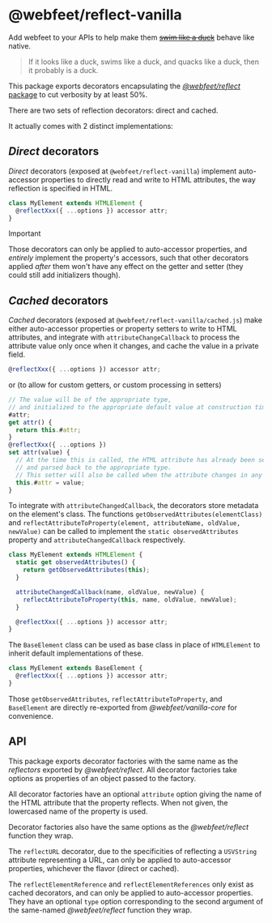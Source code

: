 # @webfeet/reflect-vanilla

Add webfeet to your APIs to help make them [~~swim like a duck~~](https://en.wikipedia.org/wiki/Duck_test) behave like native.

> If it looks like a duck, swims like a duck, and quacks like a duck, then it probably is a duck.

This package exports decorators encapsulating the [_@webfeet/reflect_ package](../core/README.md) to cut verbosity by at least 50%.

There are two sets of reflection decorators: direct and cached.

It actually comes with 2 distinct implementations:

## _Direct_ decorators

_Direct_ decorators (exposed at `@webfeet/reflect-vanilla`) implement auto-accessor properties to directly read and write to HTML attributes, the way reflection is specified in HTML.

```js
class MyElement extends HTMLElement {
  @reflectXxx({ ...options }) accessor attr;
}
```

> [!IMPORTANT]
> Those decorators can only be applied to auto-accessor properties, and _entirely_ implement the property's accessors, such that other decorators applied _after_ them won't have any effect on the getter and setter (they could still add initializers though).

## _Cached_ decorators

_Cached_ decorators (exposed at `@webfeet/reflect-vanilla/cached.js`) make either auto-accessor properties or property setters to write to HTML attributes, and integrate with `attributeChangeCallback` to process the attribute value only once when it changes, and cache the value in a private field.

```js
@reflectXxx({ ...options }) accessor attr;
```

or (to allow for custom getters, or custom processing in setters)

```js
// The value will be of the appropriate type,
// and initialized to the appropriate default value at construction time.
#attr;
get attr() {
  return this.#attr;
}
@reflectXxx({ ...options })
set attr(value) {
  // At the time this is called, the HTML attribute has already been set,
  // and parsed back to the appropriate type.
  // This setter will also be called when the attribute changes in any way.
  this.#attr = value;
}
```

To integrate with `attributeChangedCallback`, the decorators store metadata on the element's class.
The functions `getObservedAttributes(elementClass)` and `reflectAttributeToProperty(element, attributeName, oldValue, newValue)`
can be called to implement the `static observedAttributes` property and `attributeChangedCallback` respectively.

```js
class MyElement extends HTMLElement {
  static get observedAttributes() {
    return getObservedAttributes(this);
  }

  attributeChangedCallback(name, oldValue, newValue) {
    reflectAttributeToProperty(this, name, oldValue, newValue);
  }

  @reflectXxx({ ...options }) accessor attr;
}
```

The `BaseElement` class can be used as base class in place of `HTMLElement` to inherit default implementations of these.

```js
class MyElement extends BaseElement {
  @reflectXxx({ ...options }) accessor attr;
}
```

Those `getObservedAttributes`, `reflectAttributeToProperty`, and `BaseElement` are directly re-exported from _@webfeet/vanilla-core_ for convenience.

## API

This package exports decorator factories with the same name as the _reflectors_ exported by _@webfeet/reflect_. All decorator factories take options as properties of an object passed to the factory.

All decorator factories have an optional `attribute` option giving the name of the HTML attribute that the property reflects. When not given, the lowercased name of the property is used.

Decorator factories also have the same options as the _@webfeet/reflect_ function they wrap.

The `reflectURL` decorator, due to the specificities of reflecting a `USVString` attribute representing a URL, can only be applied to auto-accessor properties, whichever the flavor (direct or cached).

The `reflectElementReference` and `reflectElementReferences` only exist as cached decorators, and can only be applied to auto-accessor properties.
They have an optional `type` option corresponding to the second argument of the same-named _@webfeet/reflect_ function they wrap.
